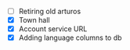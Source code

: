* [ ] Retiring old arturos  
* [x] Town hall
* [x] Account service URL
* [x] Adding language columns to db
